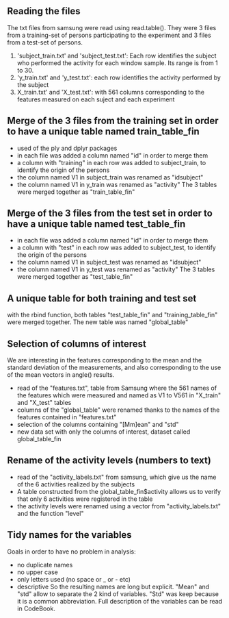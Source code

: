 ## Reading the files

The txt files from samsung were read using read.table(). They were 3 files from a training-set of persons participating to the experiment and 3 files from a test-set of persons. 
1) 'subject_train.txt' and 'subject_test.txt': Each row identifies the subject who performed the activity for each window sample. Its range is from 1 to 30.
2) 'y_train.txt' and 'y_test.txt': each row identifies the activity performed by the subject
3) X_train.txt' and 'X_test.txt': with 561 columns corresponding to the features measured on each suject and each experiment

## Merge of the 3 files from the training set in order to have a unique table named train_table_fin
- used of the ply and dplyr packages
- in each file was added a column named "id" in order to merge them 
- a column with "training" in each row was added to subject_train, to identify the origin of the persons 
- the column named V1 in subject_train was renamed as "idsubject"
- the column named V1 in y_train was renamed as "activity"
The 3 tables were merged together as "train_table_fin"

## Merge of the 3 files from the test set in order to have a unique table named test_table_fin
- in each file was added a column named "id" in order to merge them 
- a column with "test" in each row was added to subject_test, to identify the origin of the persons 
- the column named V1 in subject_test was renamed as "idsubject"
- the column named V1 in y_test was renamed as "activity"
The 3 tables were merged together as "test_table_fin"

## A unique table for both training and test set
with the rbind function, both tables "test_table_fin" and "training_table_fin" were merged together. 
The new table was named "global_table"

## Selection of columns of interest
We are interesting in the features corresponding to the mean and the standard deviation of the measurements, and also corresponding to the use of the mean vectors in angle() results.

- read of the "features.txt", table from Samsung where the 561 names of the features which were measured and named as V1 to V561 in "X_train" and "X_test" tables
- columns of the "global_table" were renamed thanks to the names of the features contained in "features.txt" 
- selection of the columns containing "[Mm]ean" and "std"
- new data set with only the columns of interest, dataset called global_table_fin

## Rename of the activity levels (numbers to text)
- read of the "activity_labels.txt" from samsung, which give us the name of the 6 activities realized by the subjects
- A table constructed from the global_table_fin$activity allows us to verify that only 6 activities were registered in the table
- the activity levels were renamed using a vector from "activity_labels.txt" and the function "level"

## Tidy names for the variables 
Goals in order to have no problem in analysis:
- no duplicate names
- no upper case
- only letters used (no space or _ or - etc)
- descriptive
So the resulting names are long but explicit. "Mean" and "std" allow to separate the 2 kind of variables. "Std" was keep because it is a common abbreviation.
Full description of the variables can be read in CodeBook.




